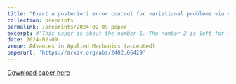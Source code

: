 ```yaml
---
title: "Exact a posteriori error control for variational problems via convex duality and explicit flux reconstruction"
collection: preprints
permalink: /preprints/2024-02-09-paper
excerpt: #'This paper is about the number 1. The number 2 is left for future work.'
date: 2024-02-09
venue: Advances in Applied Mechanics (accepted)
paperurl: 'https://arxiv.org/abs/2402.06429'
---
```


[Download paper here](https://arxiv.org/pdf/2402.06429) 

